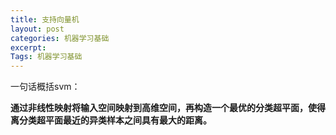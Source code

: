 ```yaml
---
title: 支持向量机
layout: post
categories: 机器学习基础
excerpt: 
Tags: 机器学习基础
---
```


一句话概括svm：

**通过非线性映射将输入空间映射到高维空间，再构造一个最优的分类超平面，使得离分类超平面最近的异类样本之间具有最大的距离。** 